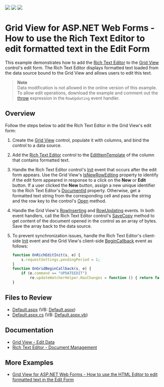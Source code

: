 <!-- default badges list -->
![](https://img.shields.io/endpoint?url=https://codecentral.devexpress.com/api/v1/VersionRange/128543510/19.2.7%2B)
[![](https://img.shields.io/badge/Open_in_DevExpress_Support_Center-FF7200?style=flat-square&logo=DevExpress&logoColor=white)](https://supportcenter.devexpress.com/ticket/details/T260978)
[![](https://img.shields.io/badge/📖_How_to_use_DevExpress_Examples-e9f6fc?style=flat-square)](https://docs.devexpress.com/GeneralInformation/403183)
<!-- default badges end -->
# Grid View for ASP.NET Web Forms - How to use the Rich Text Editor to edit formatted text in the Edit Form

This example demonstrates how to add the [Rich Text Editor](https://docs.devexpress.com/AspNet/17721/components/rich-text-editor) to the [Grid View](https://docs.devexpress.com/AspNet/5823/components/grid-view) control's edit form. The Rich Text Editor displays formatted text loaded from the data source bound to the Grid View and allows users to edit this text.

> **Note**  
> Data modification is not allowed in the online version of this example. To allow edit operations, download the example and comment out the [throw](./CS/Default.aspx.cs#L97) expression in the `RowUpdating` event handler.

## Overview

Follow the steps below to add the Rich Text Editor in the Grid View's edit form:

1. Create the [Grid View](https://docs.devexpress.com/AspNet/DevExpress.Web.ASPxGridView) control, populate it with columns, and bind the control to a data source.

2. Add the [Rich Text Editor](https://docs.devexpress.com/AspNet/DevExpress.Web.ASPxRichEdit.ASPxRichEdit) control to the [EditItemTemplate](https://docs.devexpress.com/AspNet/DevExpress.Web.GridViewDataColumn.EditItemTemplate?p=netframework) of the column that contains formatted text.

3. Handle the Rich Text Editor control's [Init](https://learn.microsoft.com/en-us/dotnet/api/system.web.ui.control.init?view=netframework-4.8.1) event that occurs after the edit form appears. Use the Grid View's [IsNewRowEditing](https://docs.devexpress.com/AspNet/DevExpress.Web.ASPxGridView.IsNewRowEditing?p=netframework) property to identify if the edit form appeared in response to a click on the **New** or **Edit** button. If a user clicked the **New** button, assign a new unique identifier to the Rich Text Editor's [DocumentId](https://docs.devexpress.com/AspNet/DevExpress.Web.ASPxRichEdit.ASPxRichEdit.DocumentId?p=netframework) property. Otherwise, get a formatted text string from the corresponding cell and pass the string and the row key to the control's [Open](https://docs.devexpress.com/AspNet/DevExpress.Web.ASPxRichEdit.ASPxRichEdit.Open(System.String-DevExpress.XtraRichEdit.DocumentFormat-System.Func-System.Byte---)) method.

4. Handle the Grid View's [RowInserting](https://docs.devexpress.com/AspNet/DevExpress.Web.ASPxGridView.RowInserting?p=netframework) and [RowUpdating](https://docs.devexpress.com/AspNet/DevExpress.Web.ASPxGridView.RowUpdating?p=netframework) events. In both event handlers, call the Rich Text Editor control's [SaveCopy](https://docs.devexpress.com/AspNet/DevExpress.Web.ASPxRichEdit.ASPxRichEdit.SaveCopy(DevExpress.XtraRichEdit.DocumentFormat)) method to get content of the document opened in the control as an array of bytes. Save the array back to the data source.

5. To prevent synchronization issues, handle the Rich Text Editor's client-side [Init](https://docs.devexpress.com/AspNet/js-ASPxClientControlBase.Init) event and the Grid View's client-side [BeginCallback](https://docs.devexpress.com/AspNet/js-ASPxClientGridView.BeginCallback) event as follows:

    ```js
    function OnRichEditInit(s, e) {
        s.requestSettings.pendingPeriod = 1;
    }
    function OnGridBeginCallback(s, e) {
        if (e.command == "UPDATEEDIT")
            re.updateWatcherHelper.HasChanges = function () { return false; }
    }
    ```

## Files to Review

* [Default.aspx](./CS/Default.aspx) (VB: [Default.aspx](./VB/Default.aspx))
* [Default.aspx.cs](./CS/Default.aspx.cs) (VB: [Default.aspx.vb](./VB/Default.aspx.vb))

## Documentation

* [Grid View - Edit Data](https://docs.devexpress.com/AspNet/3712/components/grid-view/concepts/edit-data)
* [Rich Text Editor - Document Management](https://docs.devexpress.com/AspNet/401562/components/rich-text-editor/document-management)

## More Examples

* [Grid View for ASP.NET Web Forms - How to use the HTML Editor to edit formatted text in the Edit Form](https://www.devexpress.com/Support/Center/p/E4257)
